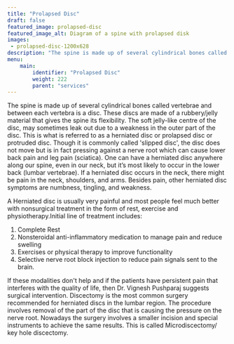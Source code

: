 ```yaml
---
title: "Prolapsed Disc"
draft: false
featured_image: prolapsed-disc
featured_image_alt: Diagram of a spine with prolapsed disk
images:
 - prolapsed-disc-1200x628
description: "The spine is made up of several cylindrical bones called vertebrae and between each vertebra is a disc. These discs are made of a rubbery/jelly material that gives the spine its flexibility. The soft jelly-like centre of the disc, may sometimes leak out due to a weakness in the outer part of the disc. This is what is referred to as a herniated disc or prolapsed disc or protruded disc."
menu:
    main:
        identifier: "Prolapsed Disc"
        weight: 222
        parent: "services"
---
```

The spine is made up of several cylindrical bones called vertebrae and between each vertebra is a disc. These discs are made of a rubbery/jelly material that gives the spine its flexibility. The soft jelly-like centre of the disc, may sometimes leak out due to a weakness in the outer part of the disc. This is what is referred to as a herniated disc or prolapsed disc or protruded disc.<!--more-->  Though it is commonly called 'slipped disc', the disc does not move but is in fact pressing against a nerve root which can cause lower back pain and leg pain (sciatica). One can have a herniated disc anywhere along our spine, even in our neck, but it’s most likely to occur in the lower back (lumbar vertebrae). If a herniated disc occurs in the neck, there might be pain in the neck, shoulders, and arms. Besides pain, other herniated disc symptoms are numbness, tingling, and weakness. 

A Herniated disc is usually very painful and most people feel much better with nonsurgical treatment in the form of rest, exercise and physiotherapy.Initial line of treatment includes: 
1. Complete Rest
2. Nonsteroidal anti-inflammatory medication to manage pain and reduce swelling
3. Exercises or physical therapy to improve functionality
4. Selective nerve root block injection to reduce pain signals sent to the brain. 

If these modalities don't help and if the patients have persistent pain that interferes with the quality of life, then Dr. Vignesh Pushparaj suggests surgical intervention. Discectomy is the most common surgery recommended for herniated discs in the lumbar region. The procedure involves removal of the part of the disc that is causing the pressure on the nerve root. Nowadays the surgery involves a smaller incision and special instruments to achieve the same results. This is called Microdiscectomy/ key hole discectomy.